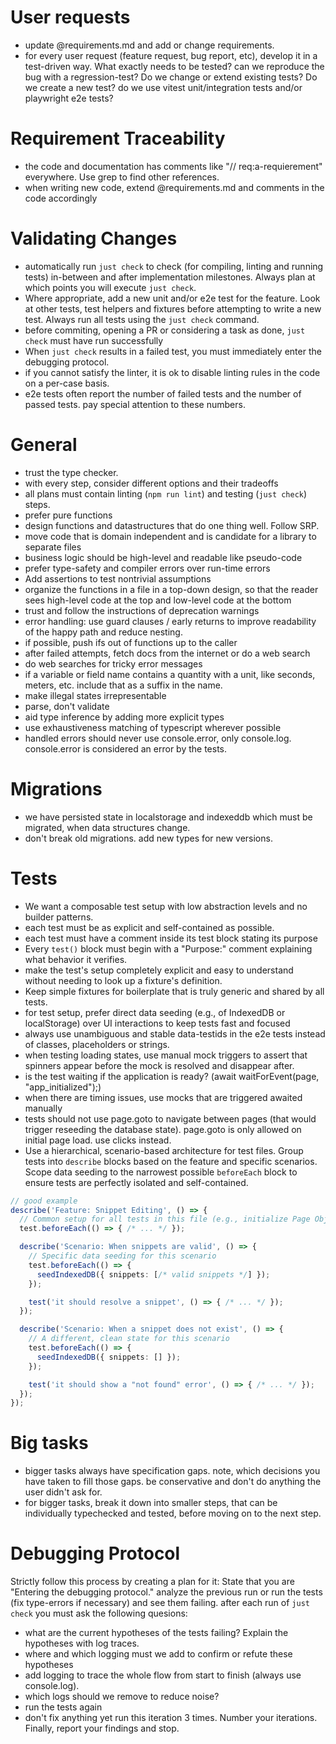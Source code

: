 # User requests
- update @requirements.md and add or change requirements.
- for every user request (feature request, bug report, etc), develop it in a test-driven way. What exactly needs to be tested? can we reproduce the bug with a regression-test? Do we change or extend existing tests? Do we create a new test? do we use vitest unit/integration tests and/or playwright e2e tests?

# Requirement Traceability
- the code and documentation has comments like "// req:a-requierement" everywhere. Use grep to find other references.
- when writing new code, extend @requirements.md and comments in the code accordingly


# Validating Changes

- automatically run `just check` to check (for compiling, linting and running tests) in-between and after implementation milestones. Always plan at which points you will execute `just check`.
- Where appropriate, add a new unit and/or e2e test for the feature. Look at other tests, test helpers and fixtures before attempting to write a new test. Always run all tests using the `just check` command.
- before commiting, opening a PR or considering a task as done, `just check` must have run successfully
- When `just check` results in a failed test, you must immediately enter the debugging protocol.
- if you cannot satisfy the linter, it is ok to disable linting rules in the code on a per-case basis.
- e2e tests often report the number of failed tests and the number of passed tests. pay special attention to these numbers.

# General
- trust the type checker.
- with every step, consider different options and their tradeoffs
- all plans must contain linting (`npm run lint`) and testing (`just check`) steps.
- prefer pure functions
- design functions and datastructures that do one thing well. Follow SRP.
- move code that is domain independent and is candidate for a library to separate files
- business logic should be high-level and readable like pseudo-code
- prefer type-safety and compiler errors over run-time errors
- Add assertions to test nontrivial assumptions
- organize the functions in a file in a top-down design, so that the reader sees high-level code at the top and low-level code at the bottom
- trust and follow the instructions of deprecation warnings
- error handling: use guard clauses / early returns to improve readability of the happy path and reduce nesting.
- if possible, push ifs out of functions up to the caller
- after failed attempts, fetch docs from the internet or do a web search
- do web searches for tricky error messages
- if a variable or field name contains a quantity with a unit, like seconds, meters, etc. include that as a suffix in the name.
- make illegal states irrepresentable
- parse, don't validate
- aid type inference by adding more explicit types
- use exhaustiveness matching of typescript wherever possible
- handled errors should never use console.error, only console.log. console.error is considered an error by the tests.

# Migrations
- we have persisted state in localstorage and indexeddb which must be migrated, when data structures change.
- don't break old migrations. add new types for new versions.

# Tests
- We want a composable test setup with low abstraction levels and no builder patterns. 
- each test must be as explicit and self-contained as possible.
- each test must have a comment inside its test block stating its purpose
- Every `test()` block must begin with a "Purpose:" comment explaining what behavior it verifies.
- make the test's setup completely explicit and easy to understand without needing to look up a fixture's definition.
- Keep simple fixtures for boilerplate that is truly generic and shared by all tests.
- for test setup, prefer direct data seeding (e.g., of IndexedDB or localStorage) over UI interactions to keep tests fast and focused
- always use unambiguous and stable data-testids in the e2e tests instead of classes, placeholders or strings.
- when testing loading states, use manual mock triggers to assert that spinners appear before the mock is resolved and disappear after.
- is the test waiting if the application is ready? (await waitForEvent(page, "app_initialized");)
- when there are timing issues, use mocks that are triggered awaited manually
- tests should not use page.goto to navigate between pages (that would trigger reseeding the database state). page.goto is only allowed on initial page load. use clicks instead.
- Use a hierarchical, scenario-based architecture for test files. Group tests into `describe` blocks based on the feature and specific scenarios. Scope data seeding to the narrowest possible `beforeEach` block to ensure tests are perfectly isolated and self-contained.

```typescript
// good example
describe('Feature: Snippet Editing', () => {
  // Common setup for all tests in this file (e.g., initialize Page Objects)
  test.beforeEach(() => { /* ... */ });

  describe('Scenario: When snippets are valid', () => {
    // Specific data seeding for this scenario
    test.beforeEach(() => { 
      seedIndexedDB({ snippets: [/* valid snippets */] }); 
    });

    test('it should resolve a snippet', () => { /* ... */ });
  });

  describe('Scenario: When a snippet does not exist', () => {
    // A different, clean state for this scenario
    test.beforeEach(() => { 
      seedIndexedDB({ snippets: [] }); 
    });

    test('it should show a "not found" error', () => { /* ... */ });
  });
});
```

# Big tasks
- bigger tasks always have specification gaps. note, which decisions you have taken to fill those gaps. be conservative and don't do anything the user didn't ask for.
- for bigger tasks, break it down into smaller steps, that can be individually typechecked and tested, before moving on to the next step.

# Debugging Protocol
Strictly follow this process by creating a plan for it:
State that you are "Entering the debugging protocol."
analyze the previous run or run the tests (fix type-errors if necessary) and see them failing. after each run of `just check` you must ask the following quesions:
- what are the current hypotheses of the tests failing? Explain the hypotheses with log traces.
- where and which logging must we add to confirm or refute these hypotheses
- add logging to trace the whole flow from start to finish (always use console.log).
- which logs should we remove to reduce noise?
- run the tests again
- don't fix anything yet
run this iteration 3 times. Number your iterations.
Finally, report your findings and stop.
